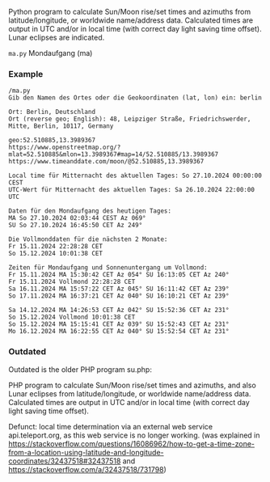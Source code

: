 Python program to calculate Sun/Moon rise/set times and azimuths from latitude/longitude, or worldwide name/address data.
Calculated times are output in UTC and/or in local time (with correct day light saving time offset). Lunar eclipses are indicated.

```ma.py``` Mondaufgang (ma)

### Example

```
/ma.py 
Gib den Namen des Ortes oder die Geokoordinaten (lat, lon) ein: berlin

Ort: Berlin, Deutschland
Ort (reverse geo; English): 48, Leipziger Straße, Friedrichswerder, Mitte, Berlin, 10117, Germany

geo:52.510885,13.3989367
https://www.openstreetmap.org/?mlat=52.510885&mlon=13.3989367#map=14/52.510885/13.3989367
https://www.timeanddate.com/moon/@52.510885,13.3989367

Local time für Mitternacht des aktuellen Tages: So 27.10.2024 00:00:00 CEST
UTC-Wert für Mitternacht des aktuellen Tages: Sa 26.10.2024 22:00:00 UTC

Daten für den Mondaufgang des heutigen Tages:
MA So 27.10.2024 02:03:44 CEST Az 069°
SU So 27.10.2024 16:45:50 CET Az 249°

Die Vollmonddaten für die nächsten 2 Monate:
Fr 15.11.2024 22:28:28 CET
So 15.12.2024 10:01:38 CET

Zeiten für Mondaufgang und Sonnenuntergang um Vollmond:
Fr 15.11.2024 MA 15:30:42 CET Az 054° SU 16:13:05 CET Az 240°
Fr 15.11.2024 Vollmond 22:28:28 CET
Sa 16.11.2024 MA 15:57:22 CET Az 045° SU 16:11:42 CET Az 239°
So 17.11.2024 MA 16:37:21 CET Az 040° SU 16:10:21 CET Az 239°

Sa 14.12.2024 MA 14:26:53 CET Az 042° SU 15:52:36 CET Az 231°
So 15.12.2024 Vollmond 10:01:38 CET
So 15.12.2024 MA 15:15:41 CET Az 039° SU 15:52:43 CET Az 231°
Mo 16.12.2024 MA 16:22:55 CET Az 040° SU 15:52:54 CET Az 231°
```

### Outdated 

Outdated is the older PHP program su.php:

PHP program to calculate Sun/Moon rise/set times and azimuths, and also Lunar eclipses from latitude/longitude, or worldwide name/address data.
Calculated times are output in UTC and/or in local time (with correct day light saving time offset).

Defunct: local time determination via an external web service api.teleport.org, as this web service is no longer working.
(was explained in https://stackoverflow.com/questions/16086962/how-to-get-a-time-zone-from-a-location-using-latitude-and-longitude-coordinates/32437518#32437518 and https://stackoverflow.com/a/32437518/731798)
